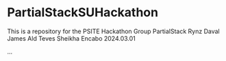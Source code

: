 # PartialStackSUHackathon

This is a repository for the PSITE Hackathon
Group PartialStack
Rynz Daval
James Ald Teves
Sheikha Encabo
2024.03.01

...
